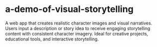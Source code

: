 # a-demo-of-visual-storytelling
​A web app that creates realistic character images and visual narratives. Users input a description or story idea to receive engaging storytelling content with consistent character imagery. Ideal for creative projects, educational tools, and interactive storytelling.
